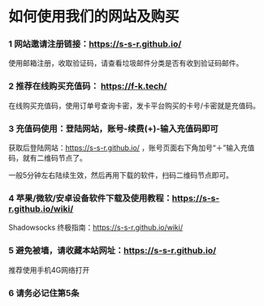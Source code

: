 # 如何使用我们的网站及购买

### 1 网站邀请注册链接：https://s-s-r.github.io/

使用邮箱注册，收取验证码，请查看垃圾邮件分类是否有收到验证码邮件。

### 2 推荐在线购买充值码： https://f-k.tech/

在线购买充值码，使用订单号查询卡密，发卡平台购买的卡号/卡密就是充值码。

### 3 充值码使用：登陆网站，账号-续费(+)-输入充值码即可

获取后登陆网站：https://s-s-r.github.io/ ，账号页面右下角加号“＋”输入充值码，就有二维码节点了。

一般5分钟左右陆续生效，然后再用下载的软件，扫码二维码节点即可。

### 4 苹果/微软/安卓设备软件下载及使用教程：https://s-s-r.github.io/wiki/

Shadowsocks 终极指南：https://s-s-r.github.io/wiki/

### 5 避免被墙，请收藏本站网址：https://s-s-r.github.io/

推荐使用手机4G网络打开

### 6 请务必记住第5条
